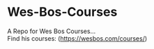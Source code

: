 # Wes-Bos-Courses
A Repo for Wes Bos Courses...<br>
Find his courses: (https://wesbos.com/courses/)
